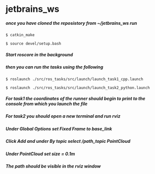 # jetbrains_ws

##### once you have cloned the reposistory from ~/jetbrains_ws run 

```
$ catkin_make
```
```
$ source devel/setup.bash
```

##### Start roscore in the background

##### then you can run the tasks using the following
```
$ roslaunch ./src/ros_tasks/src/launch/launch_task1_cpp.launch
```
```
$ roslaunch ./src/ros_tasks/src/launch/launch_task2_python.launch
```

##### For task1 the coordinates of the runner should begin to print to the console from which you launch the file
##### For task2 you should open a new terminal and run rviz
##### Under Global Options set Fixed Frame to base_link
##### Click Add and under By topic select /path_topic PointCloud
##### Under PointCloud set size = 0.1m
##### The path should be visible in the rviz window

